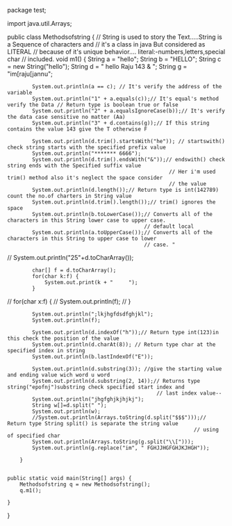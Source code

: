 package test;

import java.util.Arrays;

public class Methodsofstring {
	// String is used to story the Text.....String is a Sequence of characters and
		// it's a class in java But considered as LITERAL
		// because of it's unique behavior.... literal:-numbers,letters,special char
		// included.
		void m1() {
			String a = "hello";
			String b = "HELLO";
			String c = new String("hello");
			String d = " hello Raju 143 & ";
			String g = "im[raju[jannu";

			System.out.println(a == c); // It's verify the address of the variable
			System.out.println("1" + a.equals(c));// It's equal's method verify the Data // Return type is boolean true or false
			System.out.println("2" + a.equalsIgnoreCase(b));// It's verify the data case sensitive no matter (Aa)
			System.out.println("3" + d.contains(g));// If this string contains the value 143 give the T otherwise F
		
			System.out.println(d.trim().startsWith("he")); // startswith() check string starts with the specified prefix value
			System.out.println("******* 6666");
			System.out.println(d.trim().endsWith("&"));// endswith() check string ends with the Specified suffix value
														// Her i'm used trim() method also it's neglect the space consider
														// the value
			System.out.println(d.length());// Return type is int(142789) count the no.of charters in String value
			System.out.println(d.trim().length());// trim() ignores the space
			System.out.println(b.toLowerCase());// Converts all of the characters in this String lower case to upper case.
												// default local
			System.out.println(a.toUpperCase());// Converts all of the characters in this String to upper case to lower
												// case. "
//			System.out.println("25"+d.toCharArray());
			
			char[] f = d.toCharArray();
			for(char k:f) {
				System.out.print(k + "     ");
			}
				
			
			
//			for(char x:f) {
//				System.out.println(f);
//			}
			
			System.out.println(";lkjhgfdsdfghjkl");
			System.out.println(f);
			
			System.out.println(d.indexOf("h"));// Return type int(123)in this check the position of the value
			System.out.println(d.charAt(8)); // Return type char at the specified index in string
			System.out.println(b.lastIndexOf("E"));
			
			System.out.println(d.substring(3)); //give the starting value and ending value wich word u word
			System.out.println(d.substring(2, 14));// Returns type string("epofnj")substring check specified start index and
													// last index value--
			System.out.println("jhgfghjkjhjkj");
			String w[]=d.split(" ");
			System.out.println(w);
			//System.out.println(Arrays.toString(d.split("$$$")));// Return type String split() is separate the string value
																// using of specified char
			System.out.println(Arrays.toString(g.split("\\[")));
			System.out.println(g.replace("im", " FGHJJHGFGHJKJHGH"));
	        			
		}


	public static void main(String[] args) {
		Methodsofstring q = new Methodsofstring();
		q.m1();

	}

}

